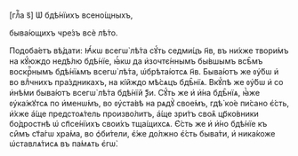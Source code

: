 [глⷡ҇а ѕ҃] Ѡ҆ бдѣ́нїихъ всено́щныхъ,

быва́ющихъ чре́зъ всѐ лѣ́то.

Подоба́етъ вѣ́дати: Ꙗ҆́кѡ всегѡ̀ лѣ́та сꙋ́ть седми́цъ н҃в, въ ни́хже твори́мъ
на кꙋ́юждо недѣ́лю бдѣ́нїе, ꙗ҆́кѡ да и҆зочтє́ннымъ бы́вшымъ всѣ̑мъ воскрⷭ҇нымъ
бдѣ́нїѧмъ всегѡ̀ лѣ́та, ѡ҆брѣта́ютсѧ н҃в. Быва́ютъ же ᲂу҆́бѡ и҆ во влⷣчнихъ
пра́здникахъ, на кі́йждо мѣ́сѧцъ бдѣ̑нїѧ. Вкꙋ́пѣ же ᲂу҆́бѡ и҆ со и҆нѣ́ми
быва́ютъ всегѡ̀ лѣ́та бдѣ́нїй ѯ҃и. Сꙋ́ть же и҆ и҆́на бдѣ̑нїѧ, ꙗ҆̀же ᲂу҆ка́жꙋтсѧ
по и҆менѡ́мъ, во ᲂу҆ста́вѣ на рѧдꙋ̀ свое́мъ, гдѣ̀ ко́е пи́сано є҆́сть, и҆̀хже
а҆́ще предстоѧ́тель произво́литъ, а҆́ще зри́тъ своѧ̑ цр҃ко́вники бо́дростнѣ ѡ҆
сп҃се́нїихъ свои́хъ тща́щихсѧ. Є҆́сть же и҆ и҆́но бдѣ́нїе къ си̑мъ ст҃а́гѡ
хра́ма, во ѻ҆би́тели, є҆́же до́лжно є҆́сть быва́ти, и҆ ника́коже ѡ҆ставлѧ́тисѧ
въ па́мѧть є҆гѡ̀.


